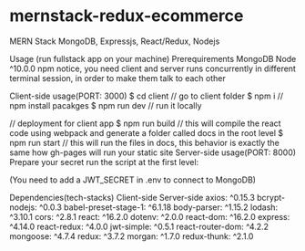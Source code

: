# mernstack-redux-ecommerce
MERN Stack
MongoDB, Expressjs, React/Redux, Nodejs

Usage (run fullstack app on your machine)
Prerequirements
MongoDB
Node ^10.0.0
npm
notice, you need client and server runs concurrently in different terminal session, in order to make them talk to each other

Client-side usage(PORT: 3000)
$ cd client   // go to client folder
$ npm i       // npm install pacakges
$ npm run dev // run it locally

// deployment for client app
$ npm run build // this will compile the react code using webpack and generate a folder called docs in the root level
$ npm run start // this will run the files in docs, this behavior is exactly the same how gh-pages will run your static site
Server-side usage(PORT: 8000)
Prepare your secret
run the script at the first level:

(You need to add a JWT_SECRET in .env to connect to MongoDB)

Dependencies(tech-stacks)
Client-side	Server-side
axios: ^0.15.3	bcrypt-nodejs: ^0.0.3
babel-preset-stage-1: ^6.1.18	body-parser: ^1.15.2
lodash: ^3.10.1	cors: ^2.8.1
react: ^16.2.0	dotenv: ^2.0.0
react-dom: ^16.2.0	express: ^4.14.0
react-redux: ^4.0.0	jwt-simple: ^0.5.1
react-router-dom: ^4.2.2	mongoose: ^4.7.4
redux: ^3.7.2	morgan: ^1.7.0
redux-thunk: ^2.1.0	

